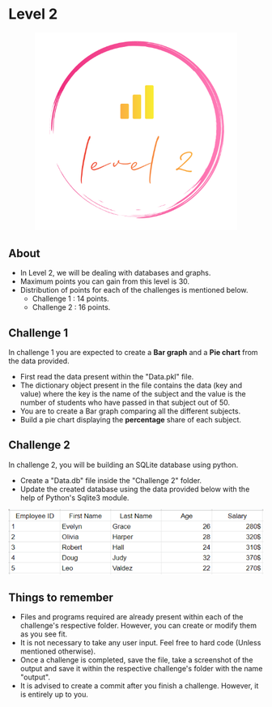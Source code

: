 # Level 2

<p align="center">
    <img src="..\..\assets\Level2Logo.PNG" alt="Level 2 Logo" width="400px">
</p>

## About

- In Level 2, we will be dealing with databases and graphs.
- Maximum points you can gain from this level is 30.
- Distribution of points for each of the challenges is mentioned below.
    - Challenge 1 : 14 points.
    - Challenge 2 : 16 points.

## Challenge 1

In challenge 1 you are expected to create a **Bar graph** and a **Pie chart** from the data provided.
- First read the data present within the "Data.pkl" file.
- The dictionary object present in the file contains the data (key and value) where the key is the name of the subject and the value is the number of students who have passed in that subject out of 50.
- You are to create a Bar graph comparing all the different subjects.
- Build a pie chart displaying the **percentage** share of each subject.

## Challenge 2

In challenge 2, you will be building an SQLite database using python.
- Create a "Data.db" file inside the "Challenge 2" folder.
- Update the created database using the data provided below with the help of Python's Sqlite3 module.
<p align="center">
    <img src="..\..\assets\Table.PNG" alt="Table">
</p>

## Things to remember

- Files and programs required are already present within each of the challenge's respective folder. However, you can create or modify them as you see fit.
- It is not necessary to take any user input. Feel free to hard code (Unless mentioned otherwise).
- Once a challenge is completed, save the file, take a screenshot of the output and save it within the respective challenge's folder with the name "output".
- It is advised to create a commit after you finish a challenge. However, it is entirely up to you.